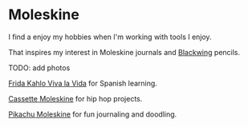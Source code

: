 # Moleskine

I find a enjoy my hobbies when I'm working with tools I enjoy.

That inspires my interest in Moleskine journals and [Blackwing](/pages/blackwing/index.md) pencils.

TODO: add photos

[Frida Kahlo Viva la Vida](https://www.moleskine.com/en-us/private-summer-sale/frida-kahlo-notebooks-viva-la-vida-8056420853520.html) for Spanish learning.

[Cassette Moleskine](https://www.amazon.com/Moleskine-Audio-Cassette-Limited-Notebook/dp/8866134678) for hip hop projects.

[Pikachu Moleskine](https://www.amazon.com/Moleskine-Limited-Pokémon-Notebook-Pikachu/dp/B076BJ7B8H) for fun journaling and doodling.